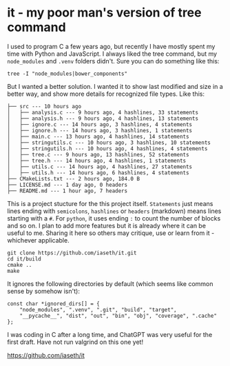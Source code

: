 # it - my poor man's version of tree command

I used to program C a few years ago, but recently I have mostly spent my time with Python and JavaScript. I always liked the tree command, but my `node_modules` and `.venv` folders didn't. Sure you can do something like this:

```
tree -I "node_modules|bower_components"
```

But I wanted a better solution. I wanted it to show last modified and size in a better way, and show more details for recognized file types. Like this:

```
├── src --- 10 hours ago
│	├── analysis.c --- 9 hours ago, 4 hashlines, 33 statements
│	├── analysis.h --- 9 hours ago, 4 hashlines, 13 statements
│	├── ignore.c --- 14 hours ago, 3 hashlines, 4 statements
│	├── ignore.h --- 14 hours ago, 3 hashlines, 1 statements
│	├── main.c --- 13 hours ago, 4 hashlines, 14 statements
│	├── stringutils.c --- 10 hours ago, 3 hashlines, 10 statements
│	├── stringutils.h --- 10 hours ago, 4 hashlines, 4 statements
│	├── tree.c --- 9 hours ago, 13 hashlines, 52 statements
│	├── tree.h --- 14 hours ago, 4 hashlines, 1 statements
│	├── utils.c --- 14 hours ago, 4 hashlines, 27 statements
│	├── utils.h --- 14 hours ago, 6 hashlines, 4 statements
├── CMakeLists.txt --- 2 hours ago, 184.0 B
├── LICENSE.md --- 1 day ago, 0 headers
├── README.md --- 1 hour ago, 7 headers
```

This is a project stucture for the this project itself. `Statements` just means lines ending with `semicolons`, `hashlines` or `headers` (markdown) means lines starting with a `#`. For `python`, it uses ending `:` to count the number of blocks and so on. I plan to add more features but it is already where it can be useful to me. Sharing it here so others may critique, use or learn from it - whichever applicable.

```
git clone https://github.com/iaseth/it.git
cd it/build
cmake ..
make
```

It ignores the following directories by default (which seems like common sense by somehow isn't):

```
const char *ignored_dirs[] = {
	"node_modules", ".venv", ".git", "build", "target",
	"__pycache__", "dist", "out", "bin", "obj", "coverage", ".cache"
};
```

I was coding in C after a long time, and ChatGPT was very useful for the first draft. Have not run valgrind on this one yet!

https://github.com/iaseth/it
